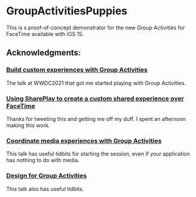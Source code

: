 # GroupActivitiesPuppies

This is s proof-of-concept demonstrator for the new Group Activities for FaceTime available with iOS 15. 

## Acknowledgments:

### [Build custom experiences with Group Activities](https://developer.apple.com/videos/play/wwdc2021/10187)

The talk at WWDC2021 that got me started playing with Group Activities.

### [Using SharePlay to create a custom shared experience over FaceTime](https://wwdcbysundell.com/2021/using-shareplay-to-create-a-custom-shared-experience/)

Thanks for tweeting this and getting me off my duff. I spent an afternoon making this work. 

### [Coordinate media experiences with Group Activities](https://developer.apple.com/videos/play/wwdc2021/10225)

This talk has useful tidbits for starting the session, even if your application has nothing to do with media.

### [Design for Group Activities](https://developer.apple.com/videos/play/wwdc2021/10184)

This talk also has useful tidbits.
